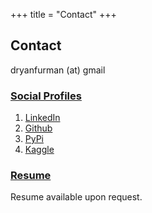 +++
title = "Contact"
+++

## Contact

dryanfurman (at) gmail

### <ins>Social Profiles</ins>

1. [LinkedIn](https://www.linkedin.com/in/daniel-furman-702b02160/)
2. [Github](https://github.com/daniel-furman)
3. [PyPi](https://pypi.org/user/daniel-furman/)
4. [Kaggle](https://www.kaggle.com/dryanfurman)

### <ins>Resume</ins>

Resume available upon request. 


